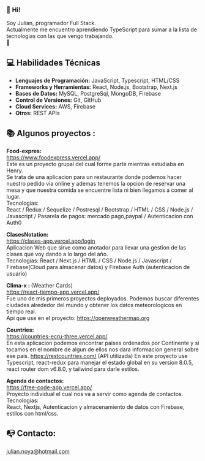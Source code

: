 ### 👋 <strong>Hi!</strong> 
Soy Julian, programador Full Stack. <br> 
Actualmente me encuentro aprendiendo TypeScript para sumar a la lista de tecnologias con las que vengo trabajando. <br>🌱

## :computer: Habilidades Técnicas

- **Lenguajes de Programación:** JavaScript, Typescript, HTML/CSS
- **Frameworks y Herramientas:** React, Node.js, Bootstrap, Next.js
- **Bases de Datos:** MySQL, PostgreSql, MongoDB, Firebase
- **Control de Versiones:** Git, GitHub
- **Cloud Services:** AWS, Firebase
- **Otros:** REST APIs



## :books:<strong> Algunos proyectos : </strong> <br>

<strong> Food-expres: </strong><br> https://www.foodexpress.vercel.app/ <br>
Este es un proyecto grupal del cual forme parte mientras estudiaba en Henry.<br>
Se trata de una aplicacion para un restaurante donde podemos hacer nuestro pedido via online y ademas tenemos la opcion de reservar una mesa y que nuestra comida se encuentre lista ni bien llegamos a comer al lugar. <br>
Tecnologias: <br>
React / Redux / Sequelize / Postresql / Bootstrap / HTML / CSS / Node.js / Javascript / Pasarela de pagos: mercado pago,paypal / Autenticacion con Auth0


<strong> ClasesNotation: </strong> <br>
https://clases-app.vercel.app/login <br>
Aplicacion Web que sirve como anotador para llevar una gestion de las clases que voy dando a lo largo del año. <br>
Tecnologias: React / Next.js / HTML / CSS / Node.js / Javascript / Firebase(Cloud para almacenar datos) y Firebase Auth (autenticacion de usuario)


<strong> Clima-x : </strong>(Weather Cards) <br>
https://react-tiempo-app.vercel.app/  <br>
Fue uno de mis primeros proyectos deployados. Podemos buscar diferentes ciudades alrededor del mundo y obtener los datos meteorologicos en tiempo real.<br>
Api que use en el proyecto: https://openweathermap.org

<!--
<strong> Pokedex-app: </strong><br>
https://pi-pokemon-blush.vercel.app/ <br>
Catalogo de pokemons donde podemos ordenarlos- filtrarlos y crear en nuestra base de datos nuevos pokemons (solo inclui los primeros 60 pokemons de una api externa https://pokeapi.co/) <br>
Tecnologias: React / Redux / Sequelize / Postresql / HTML / CSS / Node.js / Javascript
-->


<strong>Countries: </strong><br>
https://countries-ecru-three.vercel.app/ <br>
En esta aplicacion podemos encontrar paises ordenados por Continente y si tocamos en el nombre de algun de ellos nos dara informacion general sobre ese pais.
https://restcountries.com/ (API utilizada)
En este proyecto use Typescript, react-redux para manejar el estado global en su version 8.0.5, react router dom v6.8.0, y tailwind para darle estilos.


<strong>Agenda de contactos:</strong><br> https://free-code-app.vercel.app/ <br>
Proyecto individual el cual nos va a servir como agenda de contactos.<br>
Tecnologias: <br>
React, Nextjs, Autenticacion y almacenamiento de datos con Firebase, estilos con html/css.

## :mailbox_with_no_mail: Contacto: 
julian.noya@hotmail.com
<!--
**julian-ncanziani/julian-ncanziani** is a ✨ _special_ ✨ repository because its `README.md` (this file) appears on your GitHub profile.

Here are some ideas to get you started:

- 🔭 I’m currently working on ...
- 🌱 I’m currently learning ...
- 👯 I’m looking to collaborate on ...
- 🤔 I’m looking for help with ...
- 💬 Ask me about ...
- 📫 How to reach me: ...
- 😄 Pronouns: ...
- ⚡ Fun fact: ...
-->
